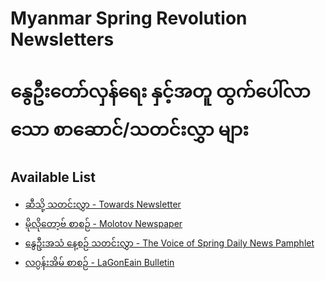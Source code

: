 # Myanmar Spring Revolution Newsletters
# နွေဦးတော်လှန်ရေး နှင့်အတူ ထွက်ပေါ်လာသော စာဆောင်/သတင်းလွှာ များ

## Available List
- [ဆီသို့ သတင်းလွှာ - Towards Newsletter](./towards-ဆီသို့)
- [မိုလိုတော့ဗ် စာစဉ် - Molotov Newspaper](./molotov-မိုလိုတော့ဗ်)
- [နွေဦးအသံ နေ့စဉ် သတင်းလွှာ - The Voice of Spring Daily News Pamphlet](./the_voice_of_spring-နွေဦးအသံ)
- [လဂွန်းအိမ် စာစဉ် - LaGonEain Bulletin](./lagooneain-လဂွန်းအိမ်)
